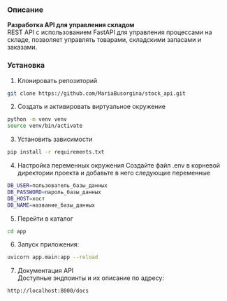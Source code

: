 ### Описание
**Разработка API для управления складом**  
REST API с использованием FastAPI для управления процессами на складе, позволяет управлять товарами, складскими запасами и заказами.


### Установка
1. Клонировать репозиторий 
```bash
git clone https://github.com/MariaBusorgina/stock_api.git
```
2. Создать и активировать виртуальное окружение 
```bash
python -m venv venv
source venv/bin/activate
```
3. Установить зависимости
```bash
pip install -r requirements.txt
```
4. Настройка переменных окружения
Создайте файл .env в корневой директории проекта и добавьте в него следующие переменные
```bash
DB_USER=пользователь_базы_данных
DB_PASSWORD=пароль_базы_данных
DB_HOST=хост
DB_NAME=название_базы_данных
```
5. Перейти в каталог
```bash
cd app
```
6. Запуск приложения:
```bash
uvicorn app.main:app --reload
```
7. Документация API  
Доступные эндпоинты и их описание по адресу:
```bash
http://localhost:8000/docs
```

